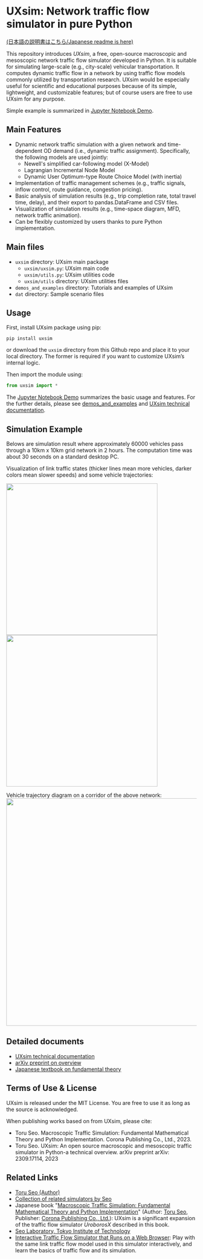 # UXsim: Network traffic flow simulator in pure Python

[(日本語の説明書はこちら/Japanese readme is here)](https://github.com/toruseo/UXsim/blob/main/README.jp.md)

This repository introduces *UXsim*, a free, open-source macroscopic and mesoscopic network traffic flow simulator developed in Python. 
It is suitable for simulating large-scale (e.g., city-scale) vehicular transportation.
It computes dynamic traffic flow in a network by using traffic flow models commonly utilized by transportation research.
UXsim would be especially useful for scientific and educational purposes because of its simple, lightweight, and customizable features; but of course users are free to use UXsim for any purpose.

Simple example is summarized in [Jupyter Notebook Demo](https://github.com/toruseo/UXsim/blob/main/demos_and_examples/demo_notebook_01en.ipynb).

## Main Features

- Dynamic network traffic simulation with a given network and time-dependent OD demand (i.e., dynamic traffic assignment). Specifically, the following models are used jointly:
	- Newell's simplified car-following model (X-Model)
	- Lagrangian Incremental Node Model
	- Dynamic User Optimum-type Route Choice Model (with inertia)
- Implementation of traffic management schemes (e.g., traffic signals, inflow control, route guidance, congestion pricing).
- Basic analysis of simulation results (e.g., trip completion rate, total travel time, delay), and their export to pandas.DataFrame and CSV files.
- Visualization of simulation results (e.g., time-space diagram, MFD, network traffic animation).
- Can be flexibly customized by users thanks to pure Python implementation.

## Main files

- `uxsim` directory: UXsim main package
	- `uxsim/uxsim.py`: UXsim main code
	- `uxsim/utils.py`: UXsim utilities code
 	- `uxsim/utils` directory:  UXsim utilities files
- `demos_and_examples` directory: Tutorials and examples of UXsim
- `dat` directory: Sample scenario files

## Usage

First, install UXsim package using pip:
```
pip install uxsim
```
or download the `uxsim` directory from this Github repo and place it to your local directory. 
The former is required if you want to customize UXsim’s internal logic.

Then import the module using:
```python
from uxsim import *
```

The [Jupyter Notebook Demo](https://github.com/toruseo/UXsim/blob/main/demos_and_examples/demo_notebook_01en.ipynb) summarizes the basic usage and features.
For the further details, please see [demos_and_examples](https://github.com/toruseo/UXsim/tree/main/demos_and_examples) and [UXsim technical documentation](https://toruseo.jp/UXsim/docs/index.html).

## Simulation Example

Belows are simulation result where approximately 60000 vehicles pass through a 10km x 10km grid network in 2 hours. The computation time was about 30 seconds on a standard desktop PC. 

Visualization of link traffic states (thicker lines mean more vehicles, darker colors mean slower speeds) and some vehicle trajectories:
<p float="left">
<img src="https://github.com/toruseo/UXsim/blob/images/gridnetwork_macro.gif" width="400"/>
<img src="https://github.com/toruseo/UXsim/blob/images/gridnetwork_fancy.gif" width="400"/>
</p>

Vehicle trajectory diagram on a corridor of the above network:
<img src="https://github.com/toruseo/UXsim/blob/images/tsd_traj_links_grid.png" width="600">

## Detailed documents

- [UXsim technical documentation](https://toruseo.jp/UXsim/docs/index.html)
- [arXiv preprint on overview](https://arxiv.org/abs/2309.17114)
- [Japanese textbook on fundamental theory](https://www.coronasha.co.jp/np/isbn/9784339052794/)

## Terms of Use & License

UXsim is released under the MIT License. You are free to use it as long as the source is acknowledged.

When publishing works based on from UXsim, please cite:

- Toru Seo. Macroscopic Traffic Simulation: Fundamental Mathematical Theory and Python Implementation. Corona Publishing Co., Ltd., 2023.
- Toru Seo. UXsim: An open source macroscopic and mesoscopic traffic simulator in Python-a technical overview. arXiv preprint arXiv: 2309.17114, 2023

## Related Links

- [Toru Seo (Author)](https://toruseo.jp/)
- [Collection of related simulators by Seo](https://toruseo.jp/uxsim/index_en.html)
- Japanese book "[Macroscopic Traffic Simulation: Fundamental Mathematical Theory and Python Implementation](https://www.coronasha.co.jp/np/isbn/9784339052794/)" (Author: [Toru Seo](https://toruseo.jp/), Publisher: [Corona Publishing Co., Ltd.](https://www.coronasha.co.jp/)): UXsim is a significant expansion of the traffic flow simulator *UroborosX* described in this book.
- [Seo Laboratory, Tokyo Institute of Technology](http://seo.cv.ens.titech.ac.jp/)
- [Interactive Traffic Flow Simulator that Runs on a Web Browser](http://seo.cv.ens.titech.ac.jp/traffic-flow-demo/bottleneck.html): Play with the same link traffic flow model used in this simulator interactively, and learn the basics of traffic flow and its simulation.
